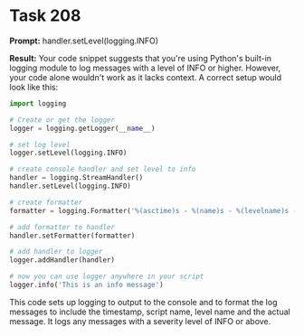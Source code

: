 # Task 208

**Prompt:** handler.setLevel(logging.INFO)

**Result:**
Your code snippet suggests that you're using Python's built-in logging module to log messages with a level of INFO or higher. However, your code alone wouldn't work as it lacks context. A correct setup would look like this:

```python
import logging

# Create or get the logger
logger = logging.getLogger(__name__)  

# set log level
logger.setLevel(logging.INFO)

# create console handler and set level to info
handler = logging.StreamHandler()
handler.setLevel(logging.INFO)

# create formatter
formatter = logging.Formatter('%(asctime)s - %(name)s - %(levelname)s - %(message)s')

# add formatter to handler
handler.setFormatter(formatter)

# add handler to logger
logger.addHandler(handler)

# now you can use logger anywhere in your script
logger.info('This is an info message')
```

This code sets up logging to output to the console and to format the log messages to include the timestamp, script name, level name and the actual message. It logs any messages with a severity level of INFO or above.
